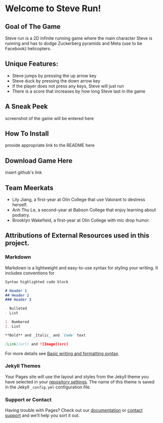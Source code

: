 # Welcome to Steve Run!

## Goal of The Game

Steve run is a 2D infinite running game where the main character Steve is running and has to dodge Zuckerberg pyramids and Meta (use to be Facebook) helicopters.

## Unique Features:
- Steve jumps by pressing the up arrow key 
- Steve duck by pressing the down arrow key
- If the player does not press any keys, Steve will just run
- There is a score that increases by how long Steve last in the game

## A Sneak Peek

screenshot of the game will be entered here

## How To Install

provide appropriate link to the README here

## Download Game Here
insert github's link

## Team Meerkats
- Lily Jiang, a first-year at Olin College that use Valorant to destress herself. 
- Anh Thu Le, a second-year at Babson College that enjoy learning about podiatry.  
- Brooklyn Wakefield, a first-year at Olin College with mic drop humor.

## Attributions of External Resources used in this project.

### Markdown

Markdown is a lightweight and easy-to-use syntax for styling your writing. It includes conventions for

```markdown
Syntax highlighted code block

# Header 1
## Header 2
### Header 3

- Bulleted
- List

1. Numbered
2. List

**Bold** and _Italic_ and `Code` text

[Link](url) and ![Image](src)
```

For more details see [Basic writing and formatting syntax](https://docs.github.com/en/github/writing-on-github/getting-started-with-writing-and-formatting-on-github/basic-writing-and-formatting-syntax).

### Jekyll Themes

Your Pages site will use the layout and styles from the Jekyll theme you have selected in your [repository settings](https://github.com/anhthuSebela/SteveRun.guthub.io/settings/pages). The name of this theme is saved in the Jekyll `_config.yml` configuration file.

### Support or Contact

Having trouble with Pages? Check out our [documentation](https://docs.github.com/categories/github-pages-basics/) or [contact support](https://support.github.com/contact) and we’ll help you sort it out.
